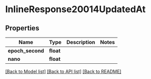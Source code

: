 # InlineResponse20014UpdatedAt

## Properties
Name | Type | Description | Notes
------------ | ------------- | ------------- | -------------
**epoch_second** | **float** |  | 
**nano** | **float** |  | 

[[Back to Model list]](../README.md#documentation-for-models) [[Back to API list]](../README.md#documentation-for-api-endpoints) [[Back to README]](../README.md)


